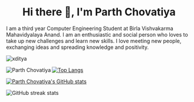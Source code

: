 <h1 align="center">Hi there 👋, I'm Parth Chovatiya</h1>

<!--  
**parth-chovatiya/parth-chovatiya** is a ✨ _special_ ✨ repository because its `README.md` (this file) appears on your GitHub profile.

Here are some ideas to get you started:
-->
I am a third year Computer Engineering Student at Birla Vishvakarma Mahavidyalaya Anand. I am an enthusiastic and social person who loves to take up new challenges and learn new skills. I love meeting new people, exchanging ideas and spreading knowledge and positivity.

<p align="left"> <img src="https://komarev.com/ghpvc/?username=parth-chovatiya&label=Profile%20views&color=0e75b6&style=plastic" alt="xditya" /></p>

<p><img align="left" src="https://github-readme-stats.vercel.app/api/top-langs?username=parth-chovatiya&hide=Jupyter Notebook&show_icons=true&langs_count=8&theme=tokyonight&locale=en&layout=compact" alt="Parth Chovatiya" /></p>


[![Top Langs](https://github-readme-stats.vercel.app/api/top-langs/?username=parth-chovatiya&layout=compact&hide=JupyterNotebook&show_icons=true&langs_count=8&theme=tokyonight&locale=en&layout=compact)](https://github.com/anuraghazra/github-readme-stats)


[![Parth Chovatiya's GitHub stats](https://github-readme-stats.vercel.app/api?username=parth-chovatiya&show_icons=true&theme=tokyonight&count_private=true&locale=en)](https://github.com/anuraghazra/github-readme-stats)


![GitHub streak stats](https://github-readme-streak-stats.herokuapp.com/?user=parth-chovatiya&theme=dark)
